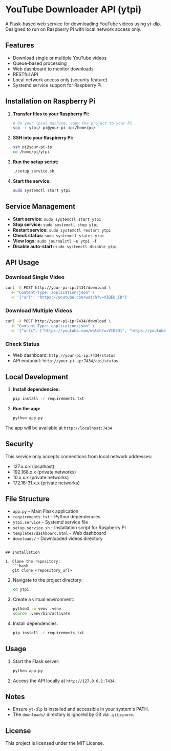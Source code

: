 # YouTube Downloader API (ytpi)

A Flask-based web service for downloading YouTube videos using yt-dlp. Designed to run on Raspberry Pi with local network access only.

## Features

- Download single or multiple YouTube videos
- Queue-based processing
- Web dashboard to monitor downloads
- RESTful API
- Local network access only (security feature)
- Systemd service support for Raspberry Pi

## Installation on Raspberry Pi

1. **Transfer files to your Raspberry Pi:**
   ```bash
   # On your local machine, copy the project to your Pi
   scp -r ytpi/ pi@your-pi-ip:/home/pi/
   ```

2. **SSH into your Raspberry Pi:**
   ```bash
   ssh pi@your-pi-ip
   cd /home/pi/ytpi
   ```

3. **Run the setup script:**
   ```bash
   ./setup_service.sh
   ```

4. **Start the service:**
   ```bash
   sudo systemctl start ytpi
   ```

## Service Management

- **Start service:** `sudo systemctl start ytpi`
- **Stop service:** `sudo systemctl stop ytpi`
- **Restart service:** `sudo systemctl restart ytpi`
- **Check status:** `sudo systemctl status ytpi`
- **View logs:** `sudo journalctl -u ytpi -f`
- **Disable auto-start:** `sudo systemctl disable ytpi`

## API Usage

### Download Single Video
```bash
curl -X POST http://your-pi-ip:7434/download \
  -H "Content-Type: application/json" \
  -d '{"url": "https://youtube.com/watch?v=VIDEO_ID"}'
```

### Download Multiple Videos
```bash
curl -X POST http://your-pi-ip:7434/download \
  -H "Content-Type: application/json" \
  -d '{"urls": ["https://youtube.com/watch?v=VIDEO1", "https://youtube.com/watch?v=VIDEO2"]}'
```

### Check Status
- Web dashboard: `http://your-pi-ip:7434/status`
- API endpoint: `http://your-pi-ip:7434/api/status`

## Local Development

1. **Install dependencies:**
   ```bash
   pip install -r requirements.txt
   ```

2. **Run the app:**
   ```bash
   python app.py
   ```

The app will be available at `http://localhost:7434`

## Security

This service only accepts connections from local network addresses:
- 127.x.x.x (localhost)
- 192.168.x.x (private networks)
- 10.x.x.x (private networks)
- 172.16-31.x.x (private networks)

## File Structure

- `app.py` - Main Flask application
- `requirements.txt` - Python dependencies
- `ytpi.service` - Systemd service file
- `setup_service.sh` - Installation script for Raspberry Pi
- `templates/dashboard.html` - Web dashboard
- `downloads/` - Downloaded videos directory
```

## Installation

1. Clone the repository:
   ```bash
   git clone <repository_url>
   ```

2. Navigate to the project directory:
   ```bash
   cd ytpi
   ```

3. Create a virtual environment:
   ```bash
   python3 -m venv .venv
   source .venv/bin/activate
   ```

4. Install dependencies:
   ```bash
   pip install -r requirements.txt
   ```

## Usage

1. Start the Flask server:
   ```bash
   python app.py
   ```

2. Access the API locally at `http://127.0.0.1:7434`.

## Notes
- Ensure `yt-dlp` is installed and accessible in your system's PATH.
- The `downloads/` directory is ignored by Git via `.gitignore`.

## License
This project is licensed under the MIT License.
